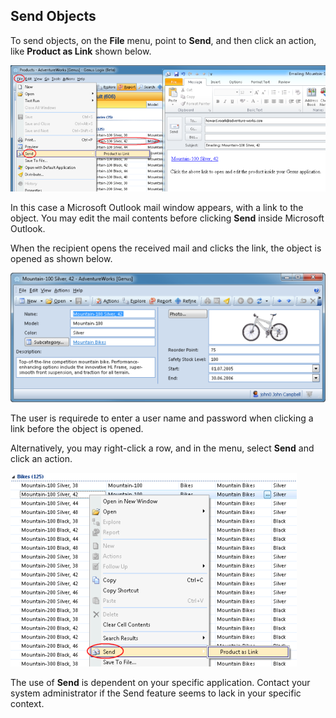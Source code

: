 ## Send Objects

To send objects, on the **File** menu, point to **Send**, and then click an action, like **Product as Link** shown below.

![IDBD4A4D1D5E9F47ED.ID79B06E9E75214FC7.png](media/IDBD4A4D1D5E9F47ED.ID79B06E9E75214FC7.png)

In this case a Microsoft Outlook mail window appears, with a link to the object. You may edit the mail contents before clicking **Send** <span style="FONT-WEIGHT: normal">inside Microsoft Outlook.

When the recipient opens the received mail and clicks the link, the object is opened as shown below.

![IDBD4A4D1D5E9F47ED.ID40B3648420C847EC.png](media/IDBD4A4D1D5E9F47ED.ID40B3648420C847EC.png)

The user is requirede to enter a user name and password when clicking a link before the object is opened.

Alternatively, you may right-click a row, and in the menu, select **Send** and click an action.

![IDBD4A4D1D5E9F47ED.ID4292F383A3544A01.png](media/IDBD4A4D1D5E9F47ED.ID4292F383A3544A01.png)

The use of **Send** is dependent on your specific application. Contact your system administrator if the Send feature seems to lack in your specific context.